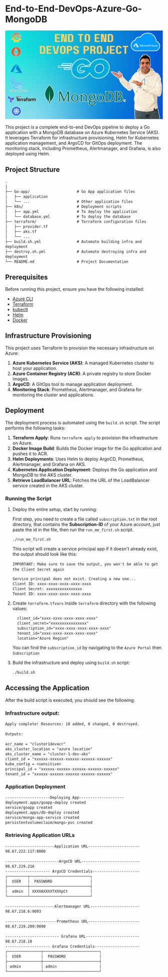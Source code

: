 # End-to-End-DevOps-Azure-Go-MongoDB

<img src=cover.png>

This project is a complete end-to-end DevOps pipeline to deploy a Go application with a MongoDB database on Azure Kubernetes Service (AKS). It leverages Terraform for infrastructure provisioning, Helm for Kubernetes application management, and ArgoCD for GitOps deployment. The monitoring stack, including Prometheus, Alertmanager, and Grafana, is also deployed using Helm.

## Project Structure

```
.
|
├── Go-app/                     # Go App application files
│   ├── application
│   └── ...                     # Other application files
├── k8s/                        # Deployment scripts
│   ├── app.yml                 # To deploy the application
│   └── database.yml            # To deploy the database
├── terraform/                  # Terraform configuration files
│   ├── provider.tf
│   ├── aks.tf
│   └── ...
├── build.sh.yml                # Automate building infra and deployment
├── destroy.sh.yml              # Automate destroying infra and deployment
└── README.md                   # Project Documentation
```

## Prerequisites

Before running this project, ensure you have the following installed:

- [Azure CLI](https://docs.microsoft.com/en-us/cli/azure/install-azure-cli)
- [Terraform](https://www.terraform.io/downloads.html)
- [kubectl](https://kubernetes.io/docs/tasks/tools/install-kubectl/)
- [Helm](https://helm.sh/docs/intro/install/)
- [Docker](https://www.docker.com/get-started)

## Infrastructure Provisioning

This project uses Terraform to provision the necessary infrastructure on Azure:

1. **Azure Kubernetes Service (AKS)**: A managed Kubernetes cluster to host your application.
2. **Azure Container Registry (ACR)**: A private registry to store Docker images.
3. **ArgoCD**: A GitOps tool to manage application deployment.
4. **Monitoring Stack**: Prometheus, Alertmanager, and Grafana for monitoring the cluster and applications.

## Deployment

The deployment process is automated using the `build.sh` script. The script performs the following tasks:

1. **Terraform Apply**: Runs `terraform apply` to provision the infrastructure on Azure.
2. **Docker Image Build**: Builds the Docker image for the Go application and pushes it to ACR.
3. **Helm Deployments**: Uses Helm to deploy ArgoCD, Prometheus, Alertmanager, and Grafana on AKS.
4. **Kubernetes Application Deployment**: Deploys the Go application and MongoDB to the AKS cluster.
5. **Retrieve LoadBalancer URL**: Fetches the URL of the LoadBalancer service created in the AKS cluster.

### Running the Script

1. Deploy the entire setup, start by running:

   First step, you need to create a file called `subscription.txt` in the root directory, that contains the **Subscription-ID** of your Azure account, just paste the id in the file, then run the `run_me_first.sh` script.

   ```
   ./run_me_first.sh
   ```

   This script will create a service principal app if it doesn't already exist, the output should look like this:

   `IMPORTANT: Make sure to save the output, you won't be able to get the Client Secret again`

   ```
   Service principal does not exist. Creating a new one...
   Client ID: xxxx-xxxx-xxxx-xxxx-xxxx
   Client Secret: xxxxxxxxxxxxxxxx
   Tenant ID: xxxx-xxxx-xxxx-xxxx-xxxx
   ```

2. Create `terraform.tfvars` inside `terraform` directory with the following values:

   ```
     client_id="xxxx-xxxx-xxxx-xxxx-xxxx"
     client_secret="xxxxxxxxxxxxxxxx"
     subscription_id="xxxx-xxxx-xxxx-xxxx-xxxx"
     tenant_id="xxxx-xxxx-xxxx-xxxx-xxxx"
     location="Azure Region"
   ```

   You can find the `subscription_id` by navigating to the `Azure Portal` then `Subscription`

3. Build the infrastructure and deploy using `build.sh` script:
   ```bash
   ./build.sh
   ```

## Accessing the Application

After the build script is executed, you should see the following:

### Infrastructure output:

```
Apply complete! Resources: 18 added, 0 changed, 0 destroyed.

Outputs:

acr_name = "cluster1devacr"
aks_cluster_location = "azure location"
aks_cluster_name = "cluster-1-dev-aks"
client_id = "xxxxxx-xxxxxx-xxxxxx-xxxxxx-xxxxxx"
kube_config = <sensitive>
principal_id = "xxxxxx-xxxxxx-xxxxxx-xxxxxx-xxxxxx"
tenant_id = "xxxxxx-xxxxxx-xxxxxx-xxxxxx-xxxxxx"
```

### Application Deployment

```
--------------------Deploying App--------------------
deployment.apps/goapp-deploy created
service/goapp created
deployment.apps/db-deploy created
service/mongo-app-service created
persistentvolumeclaim/mongo-pvc created
```

### Retrieving Application URLs

```
----------------------Application URL-----------------------
98.67.222.117:8080

------------------------ArgoCD URL--------------------------
98.67.219.216
-------------------- ArgoCD Credentials---------------------
┌─────────┬───────────────────────────┐
│  USER   │  PASSWORD                 │
├─────────┼───────────────────────────┤
│  admin  │ XXXXAXXXXTXXXpCt          │
└─────────┴───────────────────────────┘

----------------------Alertmanager URL----------------------
98.67.218.6:9093

-----------------------Prometheus URL-----------------------
98.67.219.209:9090

------------------------ Grafana URL------------------------
98.67.218.10
-------------------- Grafana Credentials--------------------
┌───────────────┬─────────────────────────┐
│  USER         │  PASSWORD               │
├───────────────┼─────────────────────────┤
│ admin         │ admin                   │
└───────────────┴─────────────────────────┘
```
